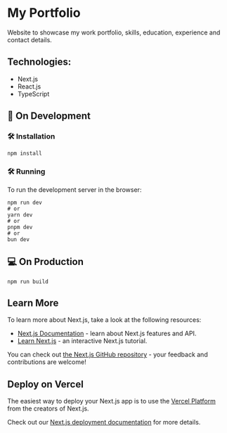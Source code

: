 # My Portfolio

Website to showcase my work portfolio, skills, education, experience and contact details.

## Technologies:
- Next.js
- React.js
- TypeScript

## 🌱 On Development

### 🛠️ Installation
```
npm install
```

### 🛠️ Running

To run the development server in the browser:
```
npm run dev
# or
yarn dev
# or
pnpm dev
# or
bun dev
```

## 💻 On Production
```
npm run build
```

## Learn More

To learn more about Next.js, take a look at the following resources:

- [Next.js Documentation](https://nextjs.org/docs) - learn about Next.js features and API.
- [Learn Next.js](https://nextjs.org/learn) - an interactive Next.js tutorial.

You can check out [the Next.js GitHub repository](https://github.com/vercel/next.js/) - your feedback and contributions are welcome!

## Deploy on Vercel

The easiest way to deploy your Next.js app is to use the [Vercel Platform](https://vercel.com/new?utm_medium=default-template&filter=next.js&utm_source=create-next-app&utm_campaign=create-next-app-readme) from the creators of Next.js.

Check out our [Next.js deployment documentation](https://nextjs.org/docs/deployment) for more details.
